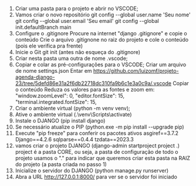 1) Criar uma pasta para o projeto e abrir no VSCODE;
2) Vamos criar o novo repositório
	git config --global user.name 'Seu nome'
	git config --global user.email 'Seu email'
	git config --global init.defaultBranch main
3) Configure o .gitignore
	Procure na internet "django .gitignore" e copie o conteúdo
	Crie o arquivo .gitignone no raiz do projeto e cole o conteúdo (pois ele verifica pra frente)
4) Inicie o Git
	git init (antes não esqueça do .gitignore)
5) Criar nesta pasta uma outra de nome .vscode;
6) Copiar e colar as pré-configurações para o VSCODE;
	Criar um arquivo de nome settings.json
	Entar em https://github.com/luizomf/projeto-agenda-django-23/tree/5defd86e31a2f6db22718dc310fa9b6c1e3a0c9a/.vscode
	Copiar o conteúdo
	Reduza os valores para as fontes e zoom em:
	"window.zoomLevel": 0,
    "editor.fontSize": 15,
    "terminal.integrated.fontSize": 15,
7) Criar o ambiente virtual (python -m venv venv);
8) Ative o ambiente virtual (.\venv\Scripts\activate)
9) Instale o DJANGO (pip install django)
10) Se necessário atualize o PIP (python.exe -m pip install --upgrade pip)
11) Execute "pip freeze" para conferir os pacotes ativos
	asgiref==3.7.2
	Django==4.2.6
	sqlparse==0.4.4
	tzdata==2023.3
12) vamos criar o projeto DJANGO (django-admin startproject project .)
	project é a pasta CORE, ou seja, a pasta de configuração de todo o projeto
	usamos o "." para indicar que queremos criar esta pasta na RAIZ do projeto (a pasta criada no passo 1)
13) Inicialize o servidor do DJANGO (python manage.py runserver)
14) Abra a URL http://127.0.0.1:8000/ para ver se o servidor foi iniciado



